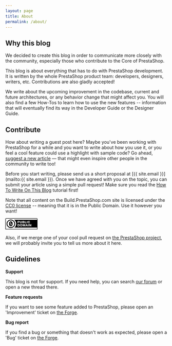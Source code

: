 ```yaml
---
layout: page
title: About
permalink: /about/
---
```


## Why this blog

We decided to create this blog in order to communicate more closely with the community, especially those who contribute to the Core of PrestaShop.

This blog is about everything that has to do with PrestaShop development. It is written by the whole PrestaShop product team: developers, designers, writers, etc. Contributions are also gladly accepted!

We write about the upcoming improvement in the codebase, current and future architectures, or any behavior change that might affect you. You will also find a few How-Tos to learn how to use the new features -- information that will eventually find its way in the Developer Guide or the Designer Guide.

## Contribute

How about writing a guest post here? Maybe you've been working with PrestaShop for a while and you want to write about how you use it, or you feel a cool feature could use a highlight with sample code? Go ahead, [suggest a new article](http://build.prestashop.com/howtos/misc/how-to-write-on-this-blog/) — that might even inspire other people in the community to write too!

Before you start writing, please send us a short proposal at [{{ site.email }}](mailto:{{ site.email }}). Once we have agreed with you on the topic, you can submit your article using a simple pull request! Make sure you read the [How To Write On This Blog](http://build.prestashop.com/howtos/misc/how-to-write-on-this-blog/) tutorial first!

Note that all content on the Build.PrestaShop.com site is licensed under the [CC0 license](https://creativecommons.org/publicdomain/zero/1.0/) -- meaning that it is in the Public Domain. Use it however you want!

![CC0 Logo](/assets/images/2015/06/cc-zero.png)

Also, if we merge one of your cool pull request on [the PrestaShop project](http://gihub.com/PrestaShop/PrestaShop), we will probably invite you to tell us more about it here.

## Guidelines

**Support**

This blog is not for support. If you need help, you can search [our forum](http://www.prestashop.com/forums) or open a new thread there.

**Feature requests**

If you want to see some feature added to PrestaShop, please open an 'Improvement' ticket on [the Forge](http://forge.prestashop.com).

**Bug report**

If you find a bug or something that doesn't work as expected, please open a 'Bug' ticket on [the Forge](http://forge.prestashop.com).
